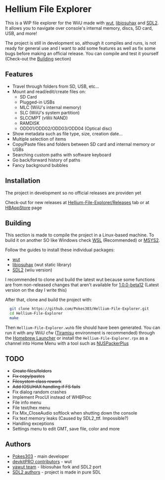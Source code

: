 
# Hellium File Explorer

This is a WIP file explorer for the WiiU made with [wut](https://github.com/devkitPro/wut), [libiosuhax](https://github.com/yawut/libiosuhax) and [SDL2](https://github.com/yawut/SDL). It allows you to navigate over console's internal memory, discs, SD card, USB, and more!

The project is still in development so, although it compiles and runs, is not ready for general use and I want to add some features as well as fix some bugs before making an official release. You can compile and test it yourself (Check-out the [Building](#Building) section)

<!--![Logo](https://user-images.githubusercontent.com/24766260/166570126-04a03e89-5784-4fa8-a928-0310bbaf16c3.png)-->


## Features

- Travel through folders from SD, USB, etc...
- Mount and read/edit/create files on:
    * SD Card
    * Plugged-in USBs
    * MLC (WiiU's internal memory)
    * SLC (WiiU's system partition)
    * SLCCMPT (vWii NAND)
    * RAMDISK
    * ODD01/ODD02/ODD03/ODD04 (Optical disc)
- Show metadata such as file type, size, creation date...
- Multiple selection of items
- Copy/Paste files and folders between SD card and internal memory or USBs
- Searching custom paths with software keyboard
- Go back/forward history of paths
- Fancy background bubbles
## Installation

The project in development so no official releases are providen yet

Check-out for new releases at [Hellium-File-Explorer/Releases](https://github.com/Pokes303/Hellium-File-Explorer/releases) tab or at [HBAppStore](https://apps.fortheusers.org/wiiu) page
## Building

This section is made to compile the project in a Linux-based machine. To build it on another SO like Windows check [WSL](https://docs.microsoft.com/en-us/windows/wsl/install) (Recommended) or [MSYS2](https://www.msys2.org/).

Follow the guides to install these individual packages:
- [wut](https://github.com/devkitPro/wut)
- [libiosuhax](https://github.com/yawut/libiosuhax) (wut static library)
- [SDL2](https://github.com/yawut/SDL) (wiiu version)

I recommended to clone and build the latest wut because some functions are from non-released changes that aren't available for [1.0.0-beta12](https://github.com/devkitPro/wut/releases/) (Latest version on the day I write this)

After that, clone and build the project with:

```bash
  git clone https://github.com/Pokes303/Hellium-File-Explorer.git
  cd Hellium-File-Explorer
  make
```

Then `Hellium-File-Explorer.wuhb` file should have been generated. You can run it with any WiiU cfw ([Tiramisu](https://tiramisu.foryour.cafe/) environment is recommended) through the [Homebrew Launcher](https://github.com/dimok789/homebrew_launcher) or install the `Hellium-File-Explorer.rpx` as a channel into Home Menu with a tool such as [NUSPackerPlus](https://github.com/Pokes303/NUSPackerPlus)
## TODO

- ~~Create files/folders~~
- ~~Fix copy/pastes~~
- ~~Filesystem class rework~~
- ~~Add IOSUHAX handling if FS fails~~
- Fix dialog random crashes
- Implement ProcUI instead of WHBProc
- File info menu
- File text/hex menu
- Fix Mix_CloseAudio softlock when shutting down the console
- Fix text memory leaks (Caused by SDL2_ttf. Impossible?)
- Handling exceptions
- Settings menu to edit GMT, save file, color and more
<!-- ## Screenshots-->

<!-- ![App Screenshot](https://via.placeholder.com/468x300?text=App+Screenshot+Here)-->


## Authors

- [Pokes303](https://github.com/Pokes303) - main developer
- [devkitPRO contributors](https://github.com/devkitPro/wut/graphs/contributors) - wut
- [yawut team](https://github.com/yawut) - libiosuhax fork and SDL2 port
- [SDL2 authors](https://github.com/libsdl-org/SDL) - project is made in pure SDL

